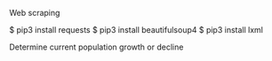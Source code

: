 Web scraping

$ pip3 install requests
$ pip3 install beautifulsoup4
$ pip3 install lxml

Determine current population growth or decline
